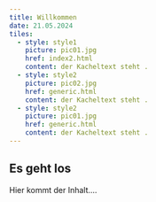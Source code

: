 ```yaml
---
title: Willkommen
date: 21.05.2024
tiles:
  - style: style1
    picture: pic01.jpg
    href: index2.html
    content: der Kacheltext steht .
  - style: style2
    picture: pic02.jpg
    href: generic.html
    content: der Kacheltext steht .
  - style: style2
    picture: pic01.jpg
    href: generic.html
    content: der Kacheltext steht .
---
```


## Es geht los

Hier kommt der Inhalt....
